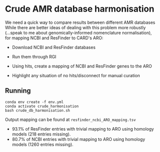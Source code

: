 # Crude AMR database harmonisation

We need a quick way to compare results between different AMR databases
While there are better ideas of dealing with this problem more robustly 
(...speak to me about genomically-informed nomenclature normalisation),
for mapping NCBI and ResFinder to CARD's ARO:

- Download NCBI and ResFinder databases

- Run them through RGI

- Using hits, create a mapping of NCBI and ResFinder genes to the ARO

- Highlight any situation of no hits/disconnect for manual curation

## Running

    conda env create -f env.yml
    conda activate crude_harmonisation
    bash crude_db_harmonisation.sh

Output mapping can be found at `resfinder_ncbi_ARO_mapping.tsv`

- 93.1% of ResFinder entries with trivial mapping to ARO using homology models (218 entries missing).
- 80.7% of NCBI entries with trivial mapping to ARO using homology models (1260 entries missing).
